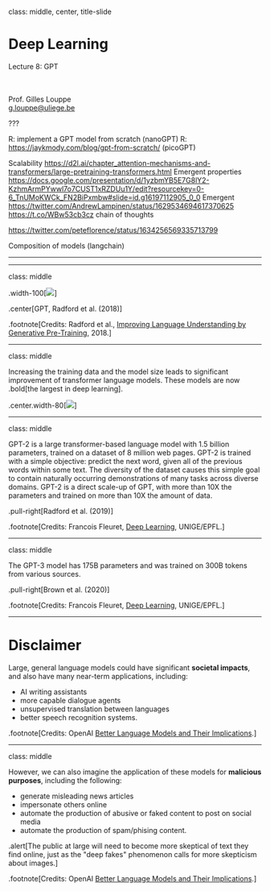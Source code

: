 class: middle, center, title-slide

# Deep Learning

Lecture 8: GPT

<br><br>
Prof. Gilles Louppe<br>
[g.louppe@uliege.be](mailto:g.louppe@uliege.be)

???

R: implement a GPT model from scratch (nanoGPT)
R: https://jaykmody.com/blog/gpt-from-scratch/ (picoGPT)

Scalability https://d2l.ai/chapter_attention-mechanisms-and-transformers/large-pretraining-transformers.html
Emergent properties https://docs.google.com/presentation/d/1yzbmYB5E7G8lY2-KzhmArmPYwwl7o7CUST1xRZDUu1Y/edit?resourcekey=0-6_TnUMoKWCk_FN2BiPxmbw#slide=id.g16197112905_0_0
Emergent https://twitter.com/AndrewLampinen/status/1629534694617370625
https://t.co/WBw53cb3cz
chain of thoughts

https://twitter.com/peteflorence/status/1634256569335713799

Composition of models (langchain)

---

---

class: middle

.width-100[![](figures/lec7/gpt.png)]

.center[GPT, Radford et al. (2018)]

.footnote[Credits: Radford et al., [Improving Language Understanding by Generative Pre-Training](https://cdn.openai.com/research-covers/language-unsupervised/language_understanding_paper.pdf), 2018.]

---

class: middle

Increasing the training data and the model size leads to significant improvement of transformer language models. These models are now .bold[the largest in deep learning].

.center.width-80[![](figures/lec7/plot-size.png)]

---

class: middle

GPT-2 is a large transformer-based language model with 1.5 billion parameters, trained on a dataset of 8 million web pages. GPT-2 is trained with a simple objective: predict the next word, given all of the previous words within some text. The diversity of the dataset causes this simple goal to contain naturally occurring demonstrations of many tasks across diverse domains. GPT-2 is a direct scale-up of GPT, with more than 10X the parameters and trained on more than 10X the amount of data.

.pull-right[Radford et al. (2019)]

.footnote[Credits: Francois Fleuret, [Deep Learning](https://fleuret.org/dlc/), UNIGE/EPFL.]

---

class: middle

The GPT-3 model has 175B parameters and was trained on 300B tokens from
various sources.

.pull-right[Brown et al. (2020)]

.footnote[Credits: Francois Fleuret, [Deep Learning](https://fleuret.org/dlc/), UNIGE/EPFL.]

---

# Disclaimer

Large, general language models could have significant **societal impacts**, and also have many near-term applications, including:
- AI writing assistants
- more capable dialogue agents
- unsupervised translation between languages
- better speech recognition systems.

.footnote[Credits: OpenAI [Better Language Models and Their Implications](https://openai.com/blog/better-language-models/).]

---

class: middle

However, we can also imagine the application of these models for **malicious purposes**, including the following:
- generate misleading news articles
- impersonate others online
- automate the production of abusive or faked content to post on social media
- automate the production of spam/phising content.

.alert[The public at large will need to become more skeptical of text they find online, just as the "deep fakes" phenomenon calls for more skepticism about images.]

.footnote[Credits: OpenAI [Better Language Models and Their Implications](https://openai.com/blog/better-language-models/).]